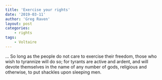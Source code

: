 ```yaml
---
title: 'Exercise your rights'
date: '2019-03-11'
author: 'Greg Raven'
layout: post
categories:
    - rights
tags:
    - Voltaire
---
```


… So long as the people do not care to exercise their freedom, those who wish to tyrannize will do so; for tyrants are active and ardent, and will devote themselves in the name of any number of gods, religious and otherwise, to put shackles upon sleeping men.